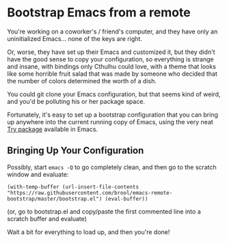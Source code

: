# Bootstrap Emacs from a remote

You're working on a coworker's / friend's computer, and they have only an uninitialized Emacs...  none of the keys are right.

Or, worse, they have set up their Emacs and customized it, but they didn't have the good sense to copy your configuration, so everything is strange and insane, with bindings only Cthulhu could love, with a theme that looks like some horrible fruit salad that was made by someone who decided that the number of colors determined the worth of a dish.

You could git clone your Emacs configuration, but that seems kind of weird, and you'd be polluting his or her package space.

Fortunately, it's easy to set up a bootstrap configuration that you can bring up anywhere into the current running copy of Emacs, using the very neat [Try package](https://github.com/larstvei/Try) available in Emacs. 

## Bringing Up Your Configuration

Possibly, start `emacs -Q` to go completely clean, and then go to the scratch window and evaluate:

```
(with-temp-buffer (url-insert-file-contents "https://raw.githubusercontent.com/brool/emacs-remote-bootstrap/master/bootstrap.el") (eval-buffer))
```

(or, go to bootstrap.el and copy/paste the first commented line into a scratch buffer and evaluate)

Wait a bit for everything to load up, and then you're done!

